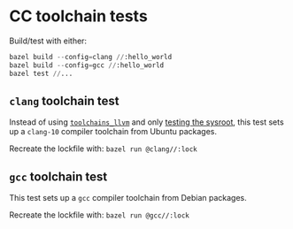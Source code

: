 # CC toolchain tests

Build/test with either:

```py
bazel build --config=clang //:hello_world
bazel build --config=gcc //:hello_world
bazel test //...
```

## `clang` toolchain test

Instead of using
[`toolchains_llvm`](https://github.com/bazel-contrib/toolchains_llvm) and only
[testing the sysroot](../llvm_toolchain/README.md), this test sets up a
`clang-10` compiler toolchain from Ubuntu packages.

Recreate the lockfile with: `bazel run @clang//:lock`

## `gcc` toolchain test

This test sets up a `gcc` compiler toolchain from Debian packages.

Recreate the lockfile with: `bazel run @gcc//:lock`
